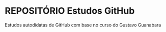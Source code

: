 # REPOSITÓRIO Estudos GitHub 
 Estudos autodidatas de GitHub com base no curso do Gustavo Guanabara
